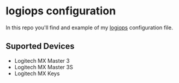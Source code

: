 # logiops configuration

In this repo you'll find and example of my [logiops](https://github.com/PixlOne/logiops) configuration file.

## Suported Devices

- Logitech MX Master 3
- Logitech MX Master 3S
- Logitech MX Keys
